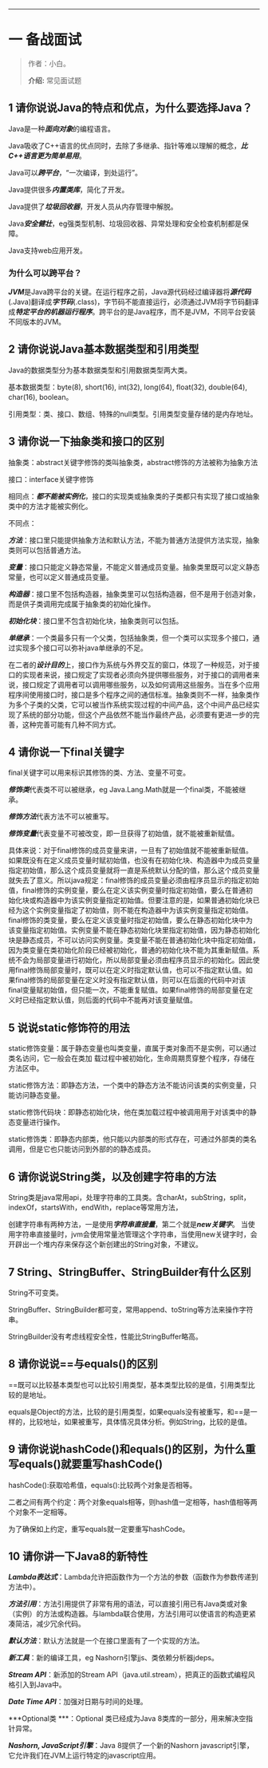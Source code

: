 ------



# 一 备战面试

> 作者：小白。
>
> **介绍:** 常见面试题

## 1 请你说说Java的特点和优点，为什么要选择Java？

Java是一种***面向对象***的编程语言。

Java吸收了C++语言的优点同时，去除了多继承、指针等难以理解的概念，***比C++语言更为简单易用***。

Java可以***跨平台***，“一次编译，到处运行”。

Java提供很多***内置类库***，简化了开发。

Java提供了***垃圾回收器***，开发人员从内存管理中解脱。

Java***安全健壮***，eg强类型机制、垃圾回收器、异常处理和安全检查机制都是保障。

Java支持web应用开发。

### 为什么可以跨平台？

***JVM***是Java跨平台的关键。在运行程序之前，Java源代码经过编译器将***源代码***(.Java)翻译成***字节码***(.class)，字节码不能直接运行，必须通过JVM将字节码翻译成***特定平台的机器运行程序***。跨平台的是Java程序，而不是JVM，不同平台安装不同版本的JVM。

## 2 请你说说Java基本数据类型和引用类型

Java的数据类型分为基本数据类型和引用数据类型两大类。 

基本数据类型：byte(8), short(16), int(32), long(64), float(32), double(64), char(16), boolean。

引用类型：类、接口、数组、特殊的null类型。引用类型变量存储的是内存地址。

## 3 请你说一下抽象类和接口的区别

抽象类：abstract关键字修饰的类叫抽象类，abstract修饰的方法被称为抽象方法

接口：interface关键字修饰

相同点：***都不能被实例化***，接口的实现类或抽象类的子类都只有实现了接口或抽象类中的方法才能被实例化。

不同点：

***方法***：接口里只能提供抽象方法和默认方法，不能为普通方法提供方法实现，抽象类则可以包括普通方法。

***变量***：接口只能定义静态常量，不能定义普通成员变量。抽象类里既可以定义静态常量，也可以定义普通成员变量。

***构造器***：接口里不包括构造器，抽象类里可以包括构造器，但不是用于创造对象，而是供子类调用完成属于抽象类的初始化操作。

***初始化块***：接口里不包含初始化块，抽象类则可以包括。

***单继承***：一个类最多只有一个父类，包括抽象类，但一个类可以实现多个接口，通过实现多个接口可以弥补java单继承的不足。

在二者的***设计目的***上，接口作为系统与外界交互的窗口，体现了一种规范，对于接口的实现者来说，接口规定了实现者必须向外提供哪些服务，对于接口的调用者来说，接口规定了调用者可以调用哪些服务，以及如何调用这些服务。当在多个应用程序间使用接口时，接口是多个程序之间的通信标准。抽象类则不一样，抽象类作为多个子类的父类，它可以被当作系统实现过程的中间产品，这个中间产品已经实现了系统的部分功能，但这个产品依然不能当作最终产品，必须要有更进一步的完善，这种完善可能有几种不同方式。

## 4 请你说一下final关键字

final关键字可以用来标识其修饰的类、方法、变量不可变。

***修饰类***代表类不可以被继承，eg Java.Lang.Math就是一个final类，不能被继承。

***修饰方法***代表方法不可以被重写。

***修饰变量***代表变量不可被改变，即一旦获得了初始值，就不能被重新赋值。

具体来说：对于final修饰的成员变量来讲，一旦有了初始值就不能被重新赋值。如果既没有在定义成员变量时赋初始值，也没有在初始化块、构造器中为成员变量指定初始值，那么这个成员变量就将一直是系统默认分配的值，那么这个成员变量就失去了意义。所以java规定：final修饰的成员变量必须由程序员显示的指定初始值，final修饰的实例变量，要么在定义该实例变量时指定初始值，要么在普通初始化块或构造器中为该实例变量指定初始值。但要注意的是，如果普通初始化块已经为这个实例变量指定了初始值，则不能在构造器中为该实例变量指定初始值。final修饰的类变量，要么在定义该变量时指定初始值，要么在静态初始化块中为该变量指定初始值。实例变量不能在静态初始化块里指定初始值，因为静态初始化块是静态成员，不可以访问实例变量。类变量不能在普通初始化块中指定初始值，因为类变量在类初始化阶段已经被初始化，普通的初始化块不能为其重新赋值。系统不会为局部变量进行初始化，所以局部变量必须由程序员显示的初始化。因此使用final修饰局部变量时，既可以在定义时指定默认值，也可以不指定默认值。如果final修饰的局部变量在定义时没有指定默认值，则可以在后面的代码中对该final变量赋初始值，但只能一次，不能重复赋值。如果final修饰的局部变量在定义时已经指定默认值，则后面的代码中不能再对该变量赋值。

## 5 说说static修饰符的用法

static修饰变量：属于静态变量也叫类变量，直属于类对象而不是实例，可以通过类名访问，它一般会在类加	载过程中被初始化，生命周期贯穿整个程序，存储在方法区中。

static修饰方法：即静态方法，一个类中的静态方法不能访问该类的实例变量，只能访问静态变量。

static修饰代码块：即静态初始化块，他在类加载过程中被调用用于对该类中的静态变量进行操作。

static修饰类：即静态内部类，他只能以内部类的形式存在，可通过外部类的类名调用，但是它也只能访问到外部的的静态成员。

## 6 请你说说String类，以及创建字符串的方法

String类是java常用api，处理字符串的工具类。含charAt，subString，split，indexOf，startsWith，endWith，replace等常用方法，

创建字符串有两种方法，一是使用***字符串直接量***，第二个就是***new关键字***。 当使用字符串直接量时，jvm会使用常量池管理这个字符串，当使用new关键字时，会开辟出一个堆内存来保存这个新创建出的String对象，不建议。

## 7 String、StringBuffer、StringBuilder有什么区别

String不可变类。

StringBuffer、StringBuilder都可变，常用append、toString等方法来操作字符串。

StringBuilder没有考虑线程安全性，性能比StringBuffer略高。

## 8 请你说说==与equals()的区别

==既可以比较基本类型也可以比较引用类型，基本类型比较的是值，引用类型比较的是地址。

equals是Object的方法，比较的是引用类型，如果equals没有被重写，和==是一样的，比较地址，如果被重写，具体情况具体分析。例如String，比较的是值。

## 9 请你说说hashCode()和equals()的区别，为什么重写equals()就要重写hashCode()

hashCode():获取哈希值，equals():比较两个对象是否相等。

二者之间有两个约定：两个对象equals相等，则hash值一定相等，hash值相等两个对象不一定相等。

为了确保如上约定，重写equals就一定要重写hashCode。

## 10 请你讲一下Java8的新特性

***Lambda表达式***：Lambda允许把函数作为一个方法的参数（函数作为参数传递到方法中）。

***方法引用***：方法引用提供了非常有用的语法，可以直接引用已有Java类或对象（实例）的方法或构造器。与lambda联合使用，方法引用可以使语言的构造更紧凑简洁，减少冗余代码。

***默认方法***：默认方法就是一个在接口里面有了一个实现的方法。

***新工具***：新的编译工具，eg Nashorn引擎jjs、类依赖分析器jdeps。

***Stream API***：新添加的Stream API（java.util.stream），把真正的函数式编程风格引入到Java中。

***Date Time API***：加强对日期与时间的处理。

***Optional类 ***：Optional 类已经成为Java 8类库的一部分，用来解决空指针异常。

***Nashorn, JavaScript引擎***：Java 8提供了一个新的Nashorn javascript引擎，它允许我们在JVM上运行特定的javascript应用。
